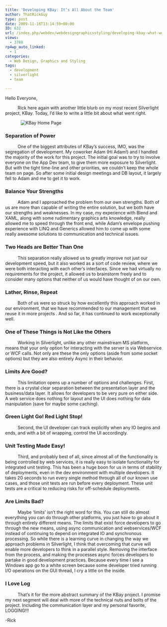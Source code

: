 ```yaml
---
title: 'Developing KBay: It’s All About the Team'
author: ThatRickGuy
type: post
date: 2009-11-18T13:14:59+00:00
ID: 632
url: /index.php/webdev/webdesigngraphicsstyling/developing-kbay-what-went-right/
views:
  - 3788
rp4wp_auto_linked:
  - 1
categories:
  - Web Design, Graphics and Styling
tags:
  - development
  - silverlight
  - team

---
```

Hello Everyone,

<p style="text-indent: 30pt;">
  Rick here again with another little blurb on my most recent Silverlight project, KBay. Today, I&#8217;d like to write a little bit about what went right.
</p>

<img src="http://ringdev.com/code/KBayHome.PNG" alt="KBay Home Page" title="KBay Home Page " style="margin-left:50px;" />

### Separation of Power

<p style="text-indent: 30pt;">
  One of the biggest attributes of KBay&#8217;s success, IMO, was the segregation of development. My coworker Adam (Hi Adam!) and I handled the majority of the work for this project. The initial goal was to try to involve everyone on the App Dev team, to give them more exposure to Silverlight. But with the tight time-line and other priorities, we couldn&#8217;t keep the whole team on page. So after some initial design meetings and DB layout, it largely fell to Adam and me to get it to work.
</p>

### Balance Your Strengths

<p style="text-indent: 30pt;">
  Adam and I approached the problem from our own strengths. Both of us are more than capable of writing the entire solution, but we both have our strengths and weaknesses. In my case, my experience with Blend and XAML, along with some rudimentary graphics arts knowledge, really allowed me to speed through the front end, while Adam&#8217;s envelope pushing experience with LINQ and Generics allowed him to come up with some really awesome solutions to communication and technical issues.
</p>

### Two Heads are Better Than One

<p style="text-indent: 30pt;">
  This separation really allowed us to greatly improve not just our development speed, but it also worked as a sort of code review, where we were both interacting with each other&#8217;s interfaces. Since we had virtually no requirements for the project, it allowed us to brainstorm freely and to consider many options that neither of us would have thought of on our own.
</p>

### Lather, Rinse, Repeat

<p style="text-indent: 30pt;">
  Both of us were so struck by how excellently this approach worked in our environment, that we have recommended to our management that we reuse it in more projects . And so far, it has continued to work exceptionally well.
</p>

### One of These Things is Not Like the Others

<p style="text-indent: 30pt;">
  Working in Silverlight, unlike any other mainstream MS platform, means that your only option for interacting with the server is via Webservice or WCF calls. Not only are these the only options (aside from some socket options) but they are also entirely Async in their behavior.
</p>

### Limits Are Good?

<p style="text-indent: 30pt;">
  This limitation opens up a number of options and challenges. First, there is a crystal clear separation between the presentation layer and the business/data layer. It allows for developers to be very pure on either side. A web service does nothing for layout and the UI does nothing for data manipulation (save for maybe some caching).
</p>

### Green Light Go! Red Light Stop!

<p style="text-indent: 30pt;">
  Second, the UI developer can track explicitly when any IO begins and ends, and with a bit of wrapping, control the UI accordingly.
</p>

### Unit Testing Made Easy!

<p style="text-indent: 30pt;">
  Third, and probably best of all, since almost all of the functionality is being controlled by web services, it is really easy to isolate functionality for integrated unit testing. This has been a huge boon for us in terms of stability of deployments, even in the dev environment with multiple developers. It takes 20 seconds to run every single method through all of our known use cases, and those unit tests are run before every deployment. These unit tests are a critical to reducing risks for off-schedule deployments.
</p>

### Are Limits Bad?

<p style="text-indent: 30pt;">
  Maybe &#8216;limits&#8217; isn&#8217;t the right word for this. You can still do almost everything you can do through other platforms, you just have to go about it through entirely different means. The limits that exist force developers to go through the new means, using async communication and webservices/WCF instead of continuing to depend on integrated IO and synchronous processing. So while there is a learning curve in changing the way we approach problems in Silverlight, I think that overcoming that curve will enable more developers to think in a parallel style. Removing the interface from the process, and making the processes async forces developers to partake in good development practices. Because every time I see a Windows app go to a white screen because some developer tried running I/O operations on the GUI thread, I cry a little on the inside.
</p>

### I Love Log

<p style="text-indent: 30pt;">
  That&#8217;s it for the more abstract summary of the KBay project. I promise my next segment will deal with more of the technical nuts and bolts of the project. Including the communication layer and my personal favorite, LOGGING!!!
</p>

-Rick